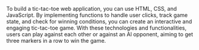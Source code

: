 To build a tic-tac-toe web application,
you can use HTML, CSS, and JavaScript.
By implementing functions to handle user
clicks, track game state, and check for
winning conditions, you can create an
interactive and engaging tic-tac-toe
game. With these technologies and
functionalities, users can play against
each other or against an Al opponent,
aiming to get three markers in a row to
win the game.
